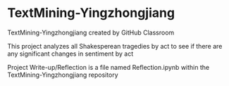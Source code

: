 # TextMining-Yingzhongjiang
TextMining-Yingzhongjiang created by GitHub Classroom

This project analyzes all Shakesperean tragedies by act to
see if there are any significant changes in sentiment by act

Project Write-up/Reflection is a file named Reflection.ipynb 
within the TextMining-Yingzhongjiang repository
